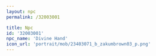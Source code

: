 ```yaml
---
layout: npc
permalink: /32003001

title: Npc
id: '32003001'
npc_name: 'Divine Hand'
icon_url: 'portrait/mob/23403071_b_zakumbrown03_p.png'
---
```

